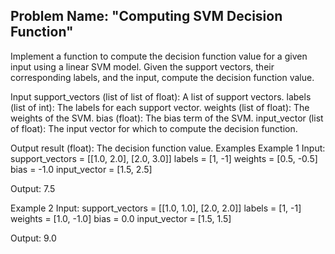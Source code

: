 ## Problem Name: "Computing SVM Decision Function"

Implement a function to compute the decision function value for a given input using a linear SVM model. Given the support vectors, their corresponding labels, and the input, compute the decision function value.

Input
support_vectors (list of list of float): A list of support vectors.
labels (list of int): The labels for each support vector.
weights (list of float): The weights of the SVM.
bias (float): The bias term of the SVM.
input_vector (list of float): The input vector for which to compute the decision function.

Output
result (float): The decision function value.
Examples
Example 1
Input:
support_vectors = [[1.0, 2.0], [2.0, 3.0]]
labels = [1, -1]
weights = [0.5, -0.5]
bias = -1.0
input_vector = [1.5, 2.5]

Output:
7.5

Example 2
Input:
support_vectors = [[1.0, 1.0], [2.0, 2.0]]
labels = [1, -1]
weights = [1.0, -1.0]
bias = 0.0
input_vector = [1.5, 1.5]

Output:
9.0
